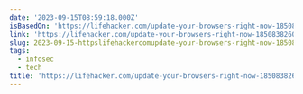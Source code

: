 ```yaml
---
date: '2023-09-15T08:59:18.000Z'
isBasedOn: 'https://lifehacker.com/update-your-browsers-right-now-1850838260'
link: 'https://lifehacker.com/update-your-browsers-right-now-1850838260'
slug: 2023-09-15-httpslifehackercomupdate-your-browsers-right-now-1850838260
tags:
  - infosec
  - tech
title: 'https://lifehacker.com/update-your-browsers-right-now-1850838260'
---
```


